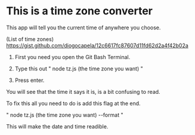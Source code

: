 # This is a time zone converter


This app will tell you the current time of anywhere you choose.

(List of time zones) https://gist.github.com/diogocapela/12c6617fc87607d11fd62d2a4f42b02a

1. First you need you open the Git Bash Terminal.

2. Type this out " node tz.js (the time zone you want) "

3. Press enter.

You will see that the time it says it is, is a bit confusing to read.

To fix this all you need to do is add this flag at the end.

" node tz.js (the time zone you want) --format "

This will make the date and time readible.